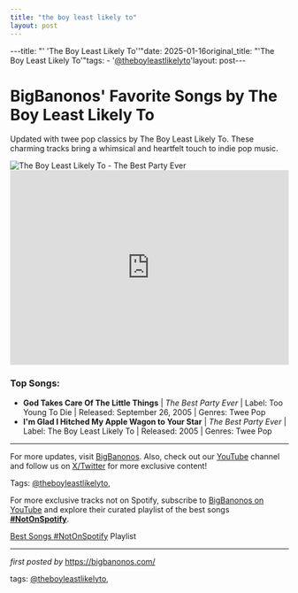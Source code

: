 ```yaml
---
title: "the boy least likely to"
layout: post
---
```

---title: "' 'The Boy Least Likely To''"date: 2025-01-16original_title: "'The Boy Least Likely To'"tags:  - '[@theboyleastlikelyto](/tags/theboyleastlikelyto/)'layout: post---<!-- Title of the Post --><h1>BigBanonos' Favorite Songs by The Boy Least Likely To</h1> <!-- Introductory Text --><p>Updated with twee pop classics by The Boy Least Likely To. These charming tracks bring a whimsical and heartfelt touch to indie pop music.</p> <!-- Featured Image --><div> <img src="https://i.scdn.co/image/ab67616d00001e02e6fd727369e3711858227a37" alt="The Boy Least Likely To - The Best Party Ever"></div> <!-- Spotify Playlist Embed --><div> <iframe src="https://open.spotify.com/embed/playlist/4fqkMq9CJnSKQnWDgExp02?utm_source=generator" width="100%" height="352" frameborder="0" allowfullscreen="" allow="autoplay; clipboard-write; encrypted-media; fullscreen; picture-in-picture" loading="lazy"></iframe></div> <!-- Song Information --><h3>Top Songs:</h3><ul> <li><strong>God Takes Care Of The Little Things</strong> | <em>The Best Party Ever</em> | Label: Too Young To Die | Released: September 26, 2005 | Genres: Twee Pop</li> <li><strong>I'm Glad I Hitched My Apple Wagon to Your Star</strong> | <em>The Best Party Ever</em> | Label: The Boy Least Likely To | Released: 2005 | Genres: Twee Pop</li></ul> <!-- Footer Links --><hr /><p>For more updates, visit <a href="https://bigbanonos.com/" target="_blank">BigBanonos</a>. Also, check out our <a href="https://www.youtube.com/[@BigBanonos](/tags/BigBanonos/)" target="_blank">YouTube</a> channel and follow us on <a href="https://x.com/bigbanonos" target="_blank">X/Twitter</a> for more exclusive content!</p> <!-- Tags --><p>Tags: [@theboyleastlikelyto](/tags/theboyleastlikelyto/),</p><!--Subscribe and Playlist Links--><div>    <p>For more exclusive tracks not on Spotify, subscribe to <a href="https://www.youtube.com/[@BigBanonos](/tags/BigBanonos/)" target="_blank">BigBanonos on YouTube</a> and explore their curated playlist of the best songs <strong>[#NotOnSpotify](/tags/NotOnSpotify/)</strong>.</p>    <p><a href="https://www.youtube.com/playlist?list=PLtuNtuTatqI0kFahUCbtbfenC_ET5O_tr" target="_blank">Best Songs [#NotOnSpotify](/tags/NotOnSpotify/) Playlist<br /></a></p></div><hr /><p><em>first posted by</em> <a href="https://bigbanonos.com/" rel="noopener" target="_new">https://bigbanonos.com/</a></p><p>tags: [@theboyleastlikelyto](/tags/theboyleastlikelyto/),</p>